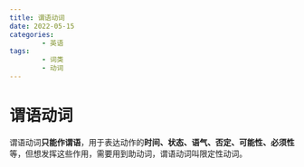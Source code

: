 ```yaml
---
title: 谓语动词
date: 2022-05-15
categories:
        - 英语
tags:
        - 词类
        - 动词
---
```


# 谓语动词

谓语动词**只能作谓语**，用于表达动作的**时间、状态、语气、否定、可能性、必须性**等，但想发挥这些作用，需要用到助动词，谓语动词叫限定性动词。

